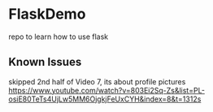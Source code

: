 # FlaskDemo
repo to learn how to use flask



## Known Issues
skipped 2nd half of Video 7, its about profile pictures
https://www.youtube.com/watch?v=803Ei2Sq-Zs&list=PL-osiE80TeTs4UjLw5MM6OjgkjFeUxCYH&index=8&t=1312s